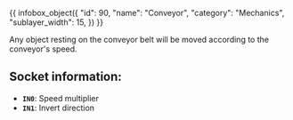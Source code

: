 {{ infobox_object({
	"id": 90,
	"name": "Conveyor",
	"category": "Mechanics",
	"sublayer_width": 15,
}) }}

Any object resting on the conveyor belt will be moved according to the conveyor's speed.

## Socket information:
- **`IN0`**: Speed multiplier
- **`IN1`**: Invert direction